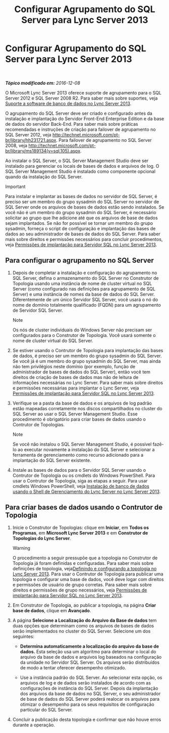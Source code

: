 ﻿---
title: Configurar Agrupamento do SQL Server para Lync Server 2013
TOCTitle: Configurar Agrupamento do SQL Server para Lync Server 2013
ms:assetid: d7b52ef1-573c-48ed-bb94-34e37b49645c
ms:mtpsurl: https://technet.microsoft.com/pt-br/library/Dn383982(v=OCS.15)
ms:contentKeyID: 56558973
ms.date: 12/10/2016
mtps_version: v=OCS.15
ms.translationtype: HT
---

# Configurar Agrupamento do SQL Server para Lync Server 2013

 

_**Tópico modificado em:** 2016-12-08_

O Microsoft Lync Server 2013 oferece suporte de agrupamento para o SQL Server 2012 e SQL Server 2008 R2. Para saber mais sobre suportes, veja [Suporte a software de banco de dados no Lync Server 2013](lync-server-2013-database-software-support.md).

O agrupamento do SQL Server deve ser criado e configurado antes da instalação e implantação do Servidor Front-End Enterprise Edition e da base de dados do servidor Back-End. Para saber mais sobre práticas recomendadas e instruções de criação para failover de agrupamento no SQL Server 2012, veja <http://technet.microsoft.com/pt-br/library/hh231721.aspx>. Para failover de agrupamento no SQL Server 2008, veja <http://technet.microsoft.com/pt-br/library/ms189134(v=sql.105).aspx>.

Ao instalar o SQL Server, o SQL Server Management Studio deve ser instalado para gerenciar os locais de bases de dados e arquivos de log. O SQL Server Management Studio é instalado como componente opcional quando da instalação do SQL Server.

> [!important]  
> Para instalar e implantar as bases de dados no servidor de SQL Server, é preciso ser um membro do grupo sysadmin do SQL Server no servidor de SQL Server onde os arquivos de bases de dados estão sendo instalados. Se você não é um membro do grupo sysadmin do SQL Server, é necessário solicitar ao grupo que lhe adicione até que os arquivos de base de dados sejam implantados. Se não for possível se tornar um membro do grupo sysadmin, forneça o script de configuração e implantação das bases de dados ao seu administrador de bases de dados do SQL Server. Para saber mais sobre direitos e permissões necessários para concluir procedimentos, veja <a href="lync-server-2013-deployment-permissions-for-sql-server.md">Permissões de implantação para Servidor SQL no Lync Server 2013</a>.

## Para configurar o agrupamento no SQL Server

1.  Depois de completar a instalação e configuração do agrupamento no SQL Server, defina o armazenamento do SQL Server no Construtor de Topologia usando uma instância de nome de cluster virtual no SQL Server (como configurado nas definições para agrupamento de SQL Server) e uma instância de nomes da base de dados do SQL Server. Diferentemente de um único Servidor SQL Server, você usará o nó do nome de domínio totalmente qualificado (FQDN) para um agrupamento de Servidor SQL Server.
    
    > [!note]  
    > Os nós de cluster individuais do Windows Server não precisam ser configurados para o Construtor de Topologia. Você usará somente o nome de cluster virtual do SQL Server.

2.  Se estiver usando o Contrutor de Topologia para implantação das bases de dados, é preciso ser um membro do grupo sysadmin do SQL Server. Se você já é um membro do grupo sysadmin do SQL Server, mas ainda não tem privilégios neste domínio (por exemplo, função de administrador de bases de dados do SQL Server), então você tem direitos de criação de bases de dados mas não de leitura de informações necessárias no Lync Server. Para saber mais sobre direitos e permissões necessárias para implantar o Lync Server, veja [Permissões de implantação para Servidor SQL no Lync Server 2013](lync-server-2013-deployment-permissions-for-sql-server.md).

3.  Verifique se a pasta da base de dados e os arquivos de log padrão estão mapeadas corretamente nos discos compartilhados no cluster do SQL Server ao usar o SQL Server Management Studio. Esse procedimento é obrigatório para criar bases de dados usando o Contrutor de Topologias.
    
    > [!note]  
    > Se você não instalou o SQL Server Management Studio, é possível fazê-lo ao executar novamente a instalação do SQL Server e selecionar a ferramenta de gerenciamento como recurso adicionado para a implantação do SQL Server existente.

4.  Instale as bases de dados para o Servidor SQL Server usando o Contrutor de Topologia ou os cmdlets do Windows PowerShell. Para usar o Contrutor de Topologia, siga as etapas a seguir. Para usar cmdlets Windows PowerShell, veja [Instalação de banco de dados usando o Shell de Gerenciamento do Lync Server no Lync Server 2013](lync-server-2013-database-installation-using-lync-server-management-shell.md).

## Para criar bases de dados usando o Contrutor de Topologia

1.  Inicie o Construtor de Topologias: clique em **Iniciar**, em **Todos os Programas**, em **Microsoft Lync Server 2013** e em **Construtor de Topologias do Lync Server**.
    

    > [!WARNING]
    > O procedimento a seguir pressupõe que a topologia no Construtor de Topologia já foram definidas e configuradas. Para saber mais sobre definições de topologia, veja<A href="lync-server-2013-defining-and-configuring-the-topology.md">Definindo e configurando a topologia no Lync Server 2013</A>. Para usar o Contrutor de Topologia para publicar uma topologia e configurar uma base de dados, você deve logar com direitos e permissões de usuário de grupo corretas. Para saber mais sobre direitos e permissões de grupo necessários, veja <A href="lync-server-2013-deployment-permissions-for-sql-server.md">Permissões de implantação para Servidor SQL no Lync Server 2013</A>.



2.  Em Construtor de Topologia, ao publicar a topologia, na página **Criar base de dados**, clique em **Avançado**.

3.  A página **Selecione a Localização do Arquivo da Base de dados** tem duas opções que determinam como os arquivos de bases de dados serão implementados no cluster do SQL Server. Selecione um dos seguintes:
    
      - **Determina automaticamente a localização do arquivo da base de dados.** Esta seleção usa um algoritmo para determinar o local do arquivo da base de dados e arquivos log baseados na configuração da unidade no Servidor SQL Server. Os arquivos serão distribuídos de modo a tentar oferecer desempenho otimizado.
    
      - Use a instância padrão do SQL Server. Ao selecionar esta opção, os arquivos de log e de dados serão instalados de acordo com as configurações de instância do SQL Server. Depois da implantação dos arquivos da base de dados no SQL Server, o seu administrador de base de dados do SQL Server poderá realocar os arquivos para otimizar o desempenho para os seus requisitos de configuração particular do SQL Server.

4.  Concluir a publicação desta topologia e confirmar que não houve erros durante a operação.

